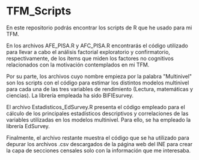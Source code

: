 # TFM_Scripts
En este repositorio podrás encontrar los scripts de R que he usado para mi TFM.

En los archivos AFE_PISA.R y AFC_PISA.R encontrarás el código utilizado para llevar a cabo
el análisis factorial exploratorio y confirmatorio, respectivamente, de los ítems que miden
los factores no cognitivos relacionados con la motivación contemplados en mi TFM.

Por su parte, los archivos cuyo nombre empieza por la palabra "Multinivel" son los scripts
con el código para estimar los distintos modelos multinivel para cada una de las tres variables
de rendimiento (Lectura, matemáticas y ciencias). La librería empleada ha sido BIFIEsurvey.

El archivo Estadisticos_EdSurvey.R presenta el código empleado para el cálculo de los principales
estadísticos descriptivos y correlaciones de las variables utilizadas en los modelos multinivel.
Para ello, se ha empleado la librería EdSurvey.

Finalmente, el archivo restante muestra el código que se ha utilizado para depurar los archivos .csv
descargados de la página web del INE para crear la capa de secciones censales solo con la información
que me interesaba.
